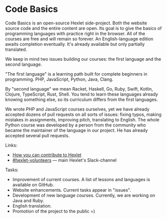 # Code Basics

Code Basics is an open-source Hexlet side-project. Both the website source code and the entire content are open. Its goal is to give the basics of programming languages with practice right in the browser. All of the courses are free and will remain so forever. An English-language edition awaits completion eventually. It's already available but only partially translated.

We keep in mind two issues building our courses: the first language and the second language.

"The first language" is a learning path built for complete beginners in programming. PHP, JavaScript, Python, Java, Clang.

By "second language" we mean Racket, Haskell, Go, Ruby, Swift, Kotlin, Clojure, TypeScript, Rust, Shell. You tend to learn these languages already knowing something else, so its curriculum differs from the first languages. 

We wrote PHP and JavaScript courses ourselves, yet we have already accepted dozens of pull requests on all sorts of issues: fixing typos, making mistakes in assignments, improving pitch, translating to English. The whole Python course was developed by a person from the community who became the maintainer of the language in our project. He has already accepted several pull requests.

Links:

* [How you can contribute to Hexlet](https://guides.hexlet.io/how-to-be-a-helpful-for-the-hexlet-community)
* [#hexlet-volunteers](https://hexlet-ru.slack.com/archives/C0LN151B4) — main Hexlet's Slack-channel

Tasks:

* Improvement of current courses. A list of lessons and languages is available on GitHub.
* Website enhancements. Current tasks appear in "issues".
* Development of new language courses. Currently, we are working on Java and Ruby.
* English translation.
* Promotion of the project to the public =)
